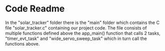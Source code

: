 # Code Readme

In the "solar_tracker" folder there is the "main" folder which contains the C file "solar_tracker.c" containing our project code. The file consists of multiple functions defined above the app_main() function that calls 2 tasks, "timer_evt_task" and "wide_servo_sweep_task" which in turn call the functions above.

